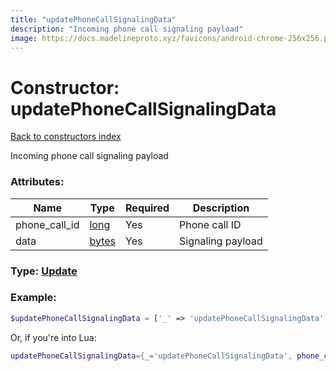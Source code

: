 ```yaml
---
title: "updatePhoneCallSignalingData"
description: "Incoming phone call signaling payload"
image: https://docs.madelineproto.xyz/favicons/android-chrome-256x256.png
---
```

# Constructor: updatePhoneCallSignalingData  
[Back to constructors index](index.md)



Incoming phone call signaling payload

### Attributes:

| Name     |    Type       | Required | Description |
|----------|---------------|----------|-------------|
|phone\_call\_id|[long](../types/long.md) | Yes|Phone call ID|
|data|[bytes](../types/bytes.md) | Yes|Signaling payload|



### Type: [Update](../types/Update.md)


### Example:

```php
$updatePhoneCallSignalingData = ['_' => 'updatePhoneCallSignalingData', 'phone_call_id' => long, 'data' => 'bytes'];
```  


Or, if you're into Lua:

```lua
updatePhoneCallSignalingData={_='updatePhoneCallSignalingData', phone_call_id=long, data='bytes'}

```


